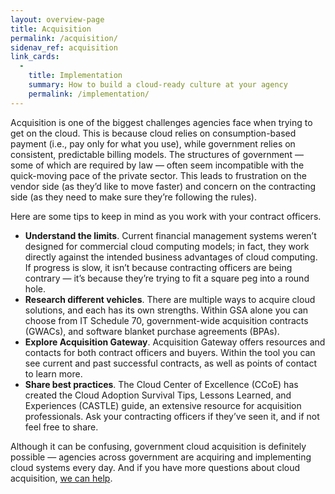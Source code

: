 ```yaml
---
layout: overview-page
title: Acquisition
permalink: /acquisition/
sidenav_ref: acquisition
link_cards:
  - 
    title: Implementation
    summary: How to build a cloud-ready culture at your agency
    permalink: /implementation/
---
```


Acquisition is one of the biggest challenges agencies face when trying to get on the cloud. This is because cloud relies on consumption-based payment (i.e., pay only for what you use), while government relies on consistent, predictable billing models. The structures of government — some of which are required by law — often seem incompatible with the quick-moving pace of the private sector. This leads to frustration on the vendor side (as they’d like to move faster) and concern on the contracting side (as they need to make sure they’re following the rules). 

Here are some tips to keep in mind as you work with your contract officers. 

* **Understand the limits**. Current financial management systems weren’t designed for commercial cloud computing models; in fact, they work directly against the intended business advantages of cloud computing. If progress is slow, it isn’t because contracting officers are being contrary — it’s because they’re trying to fit a square peg into a round hole.
* **Research different vehicles**. There are multiple ways to acquire cloud solutions, and each has its own strengths. Within GSA alone you can choose from IT Schedule 70, government-wide acquisition contracts (GWACs), and software blanket purchase agreements (BPAs). 
* **Explore Acquisition Gateway**. Acquisition Gateway offers resources and contacts for both contract officers and buyers. Within the tool you can see current and past successful contracts, as well as points of contact to learn more.
* **Share best practices**. The Cloud Center of Excellence (CCoE) has created the Cloud Adoption Survival Tips, Lessons Learned, and Experiences (CASTLE) guide, an extensive resource for acquisition professionals. Ask your contracting officers if they’ve seen it, and if not feel free to share.

Although it can be confusing, government cloud acquisition is definitely possible — agencies across government are acquiring and implementing cloud systems every day. And if you have more questions about cloud acquisition, [we can help](https://federalist-proxy.app.cloud.gov/preview/18f/cic-site/105-OverviewCloudSolutions/support/). 


